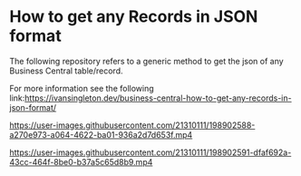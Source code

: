 # How to get any Records in JSON format

The following repository refers to a generic method to get the json of any Business Central table/record.

For more information see the following link:https://ivansingleton.dev/business-central-how-to-get-any-records-in-json-format/


https://user-images.githubusercontent.com/21310111/198902588-a270e973-a064-4622-ba01-936a2d7d653f.mp4


https://user-images.githubusercontent.com/21310111/198902591-dfaf692a-43cc-464f-8be0-b37a5c65d8b9.mp4

